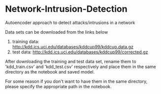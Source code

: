 # Network-Intrusion-Detection
Autoencoder approach to detect attacks/intrusions in a network

Data sets can be downloaded from the links below
1. training data: http://kdd.ics.uci.edu/databases/kddcup99/kddcup.data.gz
2. test data: http://kdd.ics.uci.edu/databases/kddcup99/corrected.gz

After downloading the training and test data set, rename them to 'kdd_train.csv' and 'kdd_test.csv' respectively and place them in the same directory as the notebook and saved model.

For some reason if you don't want to have them in the same directory, please specify the appropriate path in the notebook.

